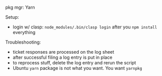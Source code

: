 pkg mgr: Yarn

Setup:
 - login w/ clasp: `node_modules/.bin/clasp login` after you `npm install` 
   everything

Troubleshooting: 
 - ticket responses are processed on the log sheet 
 - after successful filing a log entry is put in place
 - to reprocess stuff, delete the log entry and rerun the script
 - Ubuntu `yarn` package is not what you want. You want `yarnpkg`
